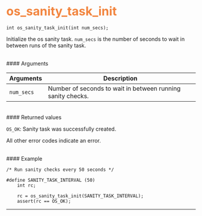 ## <font color="F2853F" style="font-size:24pt"> os_sanity_task_init</font>

```no-highlight
int os_sanity_task_init(int num_secs);
```
Initialize the os sanity task.  `num_secs` is the number of seconds to wait
in between runs of the sanity task.

<br>
#### Arguments

| Arguments | Description | 
|-----------|-------------| 
| `num_secs` | Number of seconds to wait in between running sanity checks. | 

<br>
#### Returned values

`OS_OK`: Sanity task was successfully created.

All other error codes indicate an error.

<br>
#### Example

```no-highlight
/* Run sanity checks every 50 seconds */

#define SANITY_TASK_INTERVAL (50)
    int rc;

    rc = os_sanity_task_init(SANITY_TASK_INTERVAL); 
    assert(rc == OS_OK);
```

---------------------
